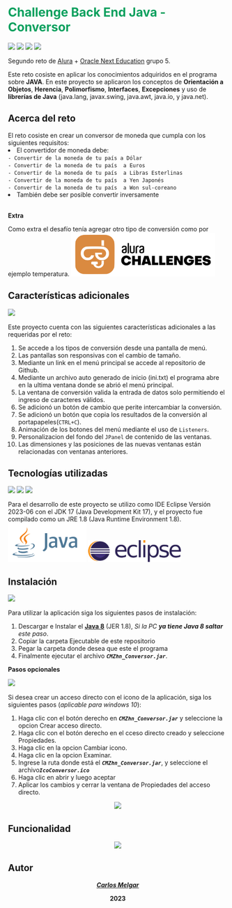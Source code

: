 <p align="center"><img src="") </p>

<h1 style="color:rgb(12, 160, 94)">Challenge Back End Java - Conversor</h1>
<p align="left">
   <img src="https://img.shields.io/badge/ESTADO-FINALIZADO-brightgreen">
   <img src="https://img.shields.io/badge/LIBERACI%C3%93N-JULIO%202023-rgb(162%2C162%2C40)">
   <img src="https://img.shields.io/badge/VERSI%C3%93N-V1.0.23-rgb(15%2C128%2C193)">
   <img src="https://img.shields.io/github/repo-size/CMZhn/Conversor_ONE_G5">
</p>

Segundo reto de <a href="https://www.aluracursos.com/">Alura</a> + <a href="https://www.oracle.com/mx/education/oracle-next-education/">Oracle Next Education</a> grupo 5.
<br>
<p>
Este reto cosiste en aplicar los conocimientos adquiridos en el programa sobre <strong>JAVA</strong>. En este proyecto se aplicaron los conceptos de <strong>Orientación a Objetos</strong>, <strong>Herencia</strong>, <strong>Polimorfismo</strong>, <strong>Interfaces</strong>, <strong>Excepciones</strong> y uso de <strong>librerías de Java</strong> (java.lang, javax.swing, java.awt, java.io, y java.net).
</p>
<h2>Acerca del reto</h2>
El reto cosiste en crear un conversor de moneda que cumpla con los siguientes requisitos:
<li>
El convertidor de moneda debe:<br>
  <code>- Convertir de la moneda de tu país a Dólar</Code><br>
  <code>- Convertir de la moneda de tu país  a Euros</Code><br>
  <code>- Convertir de la moneda de tu país  a Libras Esterlinas</Code><br>
  <code>- Convertir de la moneda de tu país  a Yen Japonés</Code><br>
  <code>- Convertir de la moneda de tu país  a Won sul-coreano</Code>  
</li>
 <li>También debe ser posible convertir inversamente</li>
 <br>
 <p><strong>Extra</strong></p>
 Como extra el desafío tenía agregar otro tipo de conversión como por ejemplo temperatura.

 <img src="https://github.com/CMZhn/Conversor_ONE_G5/blob/main/Readme_Recursos/AluraChanllenges.svg" height="100">

<h2>Características adicionales</h2>
<p align="left">
   <img src="https://img.shields.io/badge/CARACTER%C3%8DSTICAS%20%2B-10-brown">
</p>
Este proyecto cuenta con las siguientes características adicionales a las requeridas por el reto:
<ol>
    <li>Se accede a los tipos de conversión desde una pantalla de menú.</li>
    <li>Las pantallas son responsivas con el cambio de tamaño.</li>
    <li>Mediante un link en el menú principal se accede al repositorio de Github.</li>
    <li>Mediante un archivo auto generado de inicio (ini.txt) el programa abre en la ultima ventana donde se abrió el menú principal.</li>
    <li>La ventana de conversión valida la entrada de datos solo permitiendo el ingreso de caracteres válidos.</li>
    <li>Se adicionó un botón  de cambio que perite intercambiar la conversión.</li>
    <li>Se adicionó un botón que copia los resultados de la conversión al portapapeles(<code>CTRL+C</code>).</li>
    <li>Animación de los botones del menú mediante el uso de <code>Listeners</code>.</li>
    <li>Personalizacion del fondo del <code>JPanel</code> de contenido de las ventanas.</li>
    <li>Las dimensiones y las posiciones de las nuevas ventanas están relacionadas con ventanas anteriores.</li>
</ol>
<h2>Tecnologías utilizadas</h2>
<p align="left">
   <img src="https://img.shields.io/badge/JDK-17-8A2BE2">
   <img src="https://img.shields.io/badge/JRE-1.8-8A2BE2">
   <img src="https://img.shields.io/badge/Eclipse%20IDE-2023%2006%20(4.28.0)-8A2BE2">
</p>
Para el desarrollo de este proyecto se utilizo como IDE Eclipse Versión 2023-06 con el JDK 17 (Java Development Kit 17), y el proyecto fue compilado como un JRE 1.8 (Java Runtime Environment 1.8).
<br>
<img src="https://github.com/CMZhn/Conversor_ONE_G5/blob/main/Readme_Recursos/java.svg" height="90"> <img src="https://github.com/CMZhn/Conversor_ONE_G5/blob/main/Readme_Recursos/EclipseLogo.svg" height="50">
<h2>Instalación</h2>
<p align="left">
   <img src="https://img.shields.io/badge/PASOS%20DE%20INSTALACI%C3%93N%20-4-orange">
</p>

Para utilizar la aplicación siga los siguientes pasos de instalación:
<ol>
    <li>Descargar e Instalar el  <strong><a href="https://www.java.com/es/download/">Java 8</a></strong> (JER 1.8), <em>Si la PC <strong>ya tiene Java 8 saltar</strong> este paso</em>.</li>
    <li>Copiar la carpeta Ejecutable de este repositorio</li>
    <li>Pegar la carpeta donde desea que este el programa</li>
    <li>Finalmente ejecutar el archivo <code><strong><em>CMZhn_Conversor.jar</em></strong></code>.</li>
</ol>
<p><strong>Pasos opcionales </strong></p>
<p align="left"><img src="https://img.shields.io/badge/PASOS%20OPCIONALES-7-gray"></p>
Si desea crear un acceso directo con el icono de la aplicación, siga los siguientes pasos (<em>aplicable para windows 10</em>):
<ol>
    <li>Haga clic con el botón derecho en <code><strong><em>CMZhn_Conversor.jar</em></strong></code> y seleccione la opcion Crear acceso directo.</li>
    <li>Haga clic con el botón derecho en el cceso directo creado y seleccione Propiedades.</li>
    <li>Haga clic en la opcion Cambiar icono.</li>
    <li>Haga clic en la opcion Examinar.</li>
    <li>Ingrese la ruta donde está el <code><strong><em>CMZhn_Conversor.jar</em></strong></code>, y seleccione el archivo<code><strong><em>IcoConversor.ico</em></strong></code></li>
    <li>Haga clic en abrir y luego aceptar</li>
    <li>Aplicar los cambios y cerrar la ventana de Propiedades del acceso directo.</li>
</ol>
<p align="Center"><img src="https://github.com/CMZhn/Conversor_ONE_G5/blob/main/Readme_Recursos/InstruccionesOpcionales.gif" height="400"></p>
<h2>Funcionalidad</h2>
<p align="Center"><img src="https://github.com/CMZhn/Conversor_ONE_G5/blob/main/Readme_Recursos/ConversorGifgrande.gif"></p>

<h2>Autor</h2>
<p align="center"><strong><a href="https://github.com/CMZhn"><em>Carlos Melgar</em></a></strong></p>
<p align="center"><strong>2023</strong></p>
